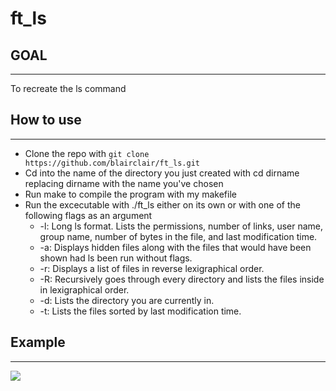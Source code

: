 # ft_ls

GOAL
-----
-----
To recreate the ls command

How to use
--------------
--------------
- Clone the repo with ```git clone https://github.com/blairclair/ft_ls.git```
- Cd into the name of the directory you just created with cd dirname replacing dirname with the name you've chosen
- Run make to compile the program with my makefile
- Run the excecutable with ./ft_ls either on its own or with one of the following flags as an argument
  - -l: Long ls format. Lists the permissions, number of links, user name, group name, number of bytes in the file, and last
modification time.
  - -a: Displays hidden files along with the files that would have been shown had ls been run without flags.
  - -r: Displays a list of files in reverse lexigraphical order.
  - -R: Recursively goes through every directory and lists the files inside in lexigraphical order.
  - -d: Lists the directory you are currently in.
  - -t: Lists the files sorted by last modification time.

Example
--------
--------
![](ls.gif)
